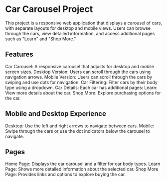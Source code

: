 # Car Carousel Project
This project is a responsive web application that displays a carousel of cars, with separate layouts for desktop and mobile views. Users can browse through the cars, view detailed information, and access additional pages such as "Learn" and "Shop More."

## Features
Car Carousel: A responsive carousel that adjusts for desktop and mobile screen sizes.
Desktop Version: Users can scroll through the cars using navigation arrows.
Mobile Version: Users can scroll through the cars by swiping and use dots for navigation.
Car Filtering: Filter cars by their body type using a dropdown.
Car Details: Each car has additional pages:
Learn: View more details about the car.
Shop More: Explore purchasing options for the car.


## Mobile and Desktop Experience
Desktop: Use the left and right arrows to navigate between cars.
Mobile: Swipe through the cars or use the dot indicators below the carousel to navigate.

## Pages
Home Page: Displays the car carousel and a filter for car body types.
Learn Page: Shows more detailed information about the selected car.
Shop More Page: Provides links and options to explore buying the car.
